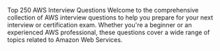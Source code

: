 Top 250 AWS Interview Questions
Welcome to the comprehensive collection of AWS interview questions to help you prepare for your next interview or certification exam. Whether you're a beginner or an experienced AWS professional, these questions cover a wide range of topics related to Amazon Web Services.
